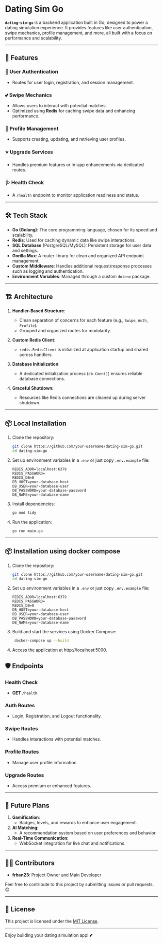 
# Dating Sim Go

**`dating-sim-go`** is a backend application built in Go, designed to power a dating simulation experience. It provides features like user authentication, swipe mechanics, profile management, and more, all built with a focus on performance and scalability.

---

## 🚀 Features

### 🔑 User Authentication
- Routes for user login, registration, and session management.

### 💕 Swipe Mechanics
- Allows users to interact with potential matches.
- Optimized using **Redis** for caching swipe data and enhancing performance.

### 👤 Profile Management
- Supports creating, updating, and retrieving user profiles.

### ⭐ Upgrade Services
- Handles premium features or in-app enhancements via dedicated routes.

### 🩺 Health Check
- A `/health` endpoint to monitor application readiness and status.

---

## 🛠️ Tech Stack

- **Go (Golang)**: The core programming language, chosen for its speed and scalability.
- **Redis**: Used for caching dynamic data like swipe interactions.
- **SQL Database** (PostgreSQL/MySQL): Persistent storage for user data and settings.
- **Gorilla Mux**: A router library for clean and organized API endpoint management.
- **Custom Middleware**: Handles additional request/response processes such as logging and authentication.
- **Environment Variables**: Managed through a custom `dotenv` package.

---

## 🏗️ Architecture

1. **Handler-Based Structure**:
   - Clean separation of concerns for each feature (e.g., `Swipe`, `Auth`, `Profile`).
   - Grouped and organized routes for modularity.

2. **Custom Redis Client**:
   - `redis.RedisClient` is initialized at application startup and shared across handlers.

3. **Database Initialization**:
   - A dedicated initialization process (`db.Conn()`) ensures reliable database connections.

4. **Graceful Shutdown**:
   - Resources like Redis connections are cleaned up during server shutdown.

---

## 📦 Local Installation

1. Clone the repository:
   ```bash
   git clone https://github.com/your-username/dating-sim-go.git
   cd dating-sim-go
   ```

2. Set up environment variables in a `.env` or just copy `.env.example` file:
   ```plaintext
   REDIS_ADDR=localhost:6379
   REDIS_PASSWORD=
   REDIS_DB=0
   DB_HOST=your-database-host
   DB_USER=your-database-user
   DB_PASSWORD=your-database-password
   DB_NAME=your-database-name
   ```

3. Install dependencies:
   ```bash
   go mod tidy
   ```

4. Run the application:
   ```bash
   go run main.go
   ```

---

## 📦 Installation using docker compose

1. Clone the repository:
   ```bash
   git clone https://github.com/your-username/dating-sim-go.git
   cd dating-sim-go
   ```

2. Set up environment variables in a `.env` or just copy `.env.example` file:
   ```plaintext
   REDIS_ADDR=localhost:6379
   REDIS_PASSWORD=
   REDIS_DB=0
   DB_HOST=your-database-host
   DB_USER=your-database-user
   DB_PASSWORD=your-database-password
   DB_NAME=your-database-name
   ```
3. Build and start the services using Docker Compose:
   ```bash
    docker-compose up --build
   ```
4. Access the application at http://localhost:5000.

## 🛡️ Endpoints

### **Health Check**
- **GET** `/health`

### **Auth Routes**
- Login, Registration, and Logout functionality.

### **Swipe Routes**
- Handles interactions with potential matches.

### **Profile Routes**
- Manage user profile information.

### **Upgrade Routes**
- Access premium or enhanced features.

---

## 🛞 Future Plans

1. **Gamification**:
   - Badges, levels, and rewards to enhance user engagement.
2. **AI Matching**:
   - A recommendation system based on user preferences and behavior.
3. **Real-Time Communication**:
   - WebSocket integration for live chat and notifications.

---

## 👨‍💻 Contributors

- **frhan23**: Project Owner and Main Developer

Feel free to contribute to this project by submitting issues or pull requests. 😊

---

## 📄 License

This project is licensed under the [MIT License](LICENSE).

---

Enjoy building your dating simulation app! 💕
